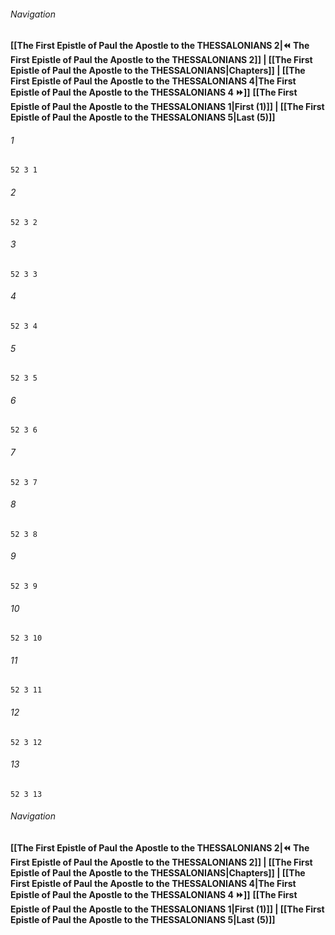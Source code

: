 
###### Navigation
**[[The First Epistle of Paul the Apostle to the THESSALONIANS 2|⏪ The First Epistle of Paul the Apostle to the THESSALONIANS 2]] | [[The First Epistle of Paul the Apostle to the THESSALONIANS|Chapters]] | [[The First Epistle of Paul the Apostle to the THESSALONIANS 4|The First Epistle of Paul the Apostle to the THESSALONIANS 4 ⏩]]**
**[[The First Epistle of Paul the Apostle to the THESSALONIANS 1|First (1)]] | [[The First Epistle of Paul the Apostle to the THESSALONIANS 5|Last (5)]]**

###### 1
``` verse
52 3 1 
```
###### 2
``` verse
52 3 2 
```
###### 3
``` verse
52 3 3 
```
###### 4
``` verse
52 3 4 
```
###### 5
``` verse
52 3 5 
```
###### 6
``` verse
52 3 6 
```
###### 7
``` verse
52 3 7 
```
###### 8
``` verse
52 3 8 
```
###### 9
``` verse
52 3 9 
```
###### 10
``` verse
52 3 10 
```
###### 11
``` verse
52 3 11 
```
###### 12
``` verse
52 3 12 
```
###### 13
``` verse
52 3 13 
```

###### Navigation
**[[The First Epistle of Paul the Apostle to the THESSALONIANS 2|⏪ The First Epistle of Paul the Apostle to the THESSALONIANS 2]] | [[The First Epistle of Paul the Apostle to the THESSALONIANS|Chapters]] | [[The First Epistle of Paul the Apostle to the THESSALONIANS 4|The First Epistle of Paul the Apostle to the THESSALONIANS 4 ⏩]]**
**[[The First Epistle of Paul the Apostle to the THESSALONIANS 1|First (1)]] | [[The First Epistle of Paul the Apostle to the THESSALONIANS 5|Last (5)]]**

